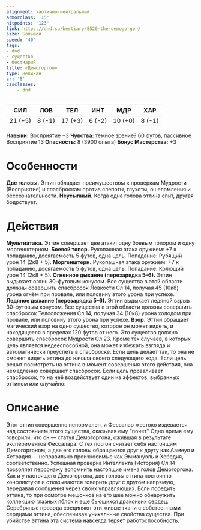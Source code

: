 ```yaml
---
alignment: хаотично-нейтральный
armorclass: '15'
hitpoints: '123'
link: https://dnd.su/bestiary/8520-the-demogorgon/
size: Большой
speed: '40'
tags:
- dnd
- существо
- бестиарий
title: «Демогоргон»
type: Великан
cr: '8'
cssclasses:
    - dnd
---
```



| СИЛ | ЛОВ | ТЕЛ | ИНТ | МДР | ХАР |
|---|---|---|---|---|---|
| 21 (+5) | 8 (-1) | 17 (+3) | 6 (-2) | 10 (+0) | 8 (-1) |
**Навыки:** Восприятие +3
**Чувства:** тёмное зрение? 60 футов, пассивное Восприятие 13
**Опасность:** 8 (3900 опыта)
**Бонус Мастерства:** +3


# Особенности
**Две головы.** Эттин обладает преимуществом к проверкам Мудрости (Восприятие) и спасброскам против слепоты, глухоты, ошеломления и бессознательности.
**Неусыпный.** Когда одна голова эттина спит, другая бодрствует.


# Действия
**Мультиатака.** Эттин совершает две атаки: одну боевым топором и одну моргенштерном.
**Боевой топор.** Рукопашная атака оружием: +7 к попаданию, досягаемость 5 футов, одна цель. Попадание: Рубящий урон 14 (2к8 + 5).
**Моргенштерн.** Рукопашная атака оружием: +7 к попаданию, досягаемость 5 футов, одна цель. Попадание: Колющий урон 14 (2к8 + 5).
**Огненное дыхание (перезарядка 5–6).** Эттин выдыхает огонь 30-футовым конусом. Все существа в этой области должны совершить спасбросок Ловкости Сл 14, получая 45 (10к8) урона огнём при провале, или половину этого урона при успехе.
**Ледяное дыхание (перезарядка 5–6).** Эттин выдыхает ледяной взрыв 30-футовым конусом. Все существа в этой области должны совершить спасбросок Телосложения Сл 14, получая 34 (10к8) урона холодом при провале, или половину этого урона при успехе.
**Взор.** Эттин обращает магический взор на одно существо, которое он может видеть, и находящееся в пределах 120 футов от него. Это существо должно совершить спасбросок Мудрости Сл 23. Кроме тех случаев, в которых цель является недееспособной, она может избежать взгляда и автоматически преуспеть в спасброске. Если цель делает так, то она не сможет видеть эттина до начала своего следующего хода. Если цель решит посмотреть на эттина в момент совершения этого действия, она немедленно совершает спасбросок.
Если цель проваливает спасбросок, то на неё воздействует один из эффектов, выбранных эттином или случайно:


# Описание
Этот эттин совершенно ненормален, и Фессалар жестоко издевается над состоянием этого существа, оказывая ему "почет" Одно время ему говорили, что он — статуя Демогоргона, ожившая в результате экспериментов Фессалара. С тех пор он считает себя настоящим Демогоргоном, а две его головы обращаются друг к другу как Аамеул и Хетрадия — неправильно произносимые как Эммануэль и Хебедия, соответственно. Успешная проверка Интеллекта (История) Сл 14 позволяет персонажу вспомнить настоящие имена голов Демогоргона. Как и у настоящего Демогоргона, две головы эттина постоянно конфликтуют и отказываются говорить друг с другом напрямую, передавая сообщения через своих управляющих. Если победить эттина, то при осмотре мешочков на его шее можно обнаружить коллекцию глазных яблок и еще бьющихся драконьих сердец. Серебряные провода соединяют эти живые ткани с собственными сердцами эттина, обеспечивая уникальные свойства существа. При убийстве эттина эта система навсегда теряет работоспособность.